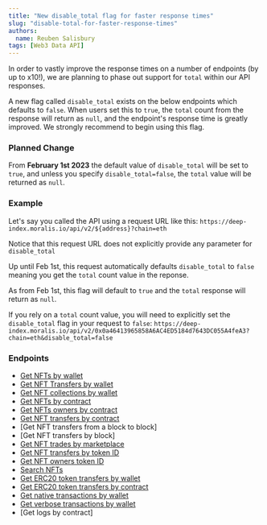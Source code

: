 ```yaml
---
title: "New disable_total flag for faster response times"
slug: "disable-total-for-faster-response-times"
authors:
  name: Reuben Salisbury
tags: [Web3 Data API]
---
```


In order to vastly improve the response times on a number of endpoints (by up to x10!), we are planning to phase out support for `total` within our API responses.

A new flag called `disable_total` exists on the below endpoints which defaults to `false`. When users set this to `true`, the `total` count from the response will return as `null`, and the endpoint's response time is greatly improved. We strongly recommend to begin using this flag.

<!--truncate-->

### Planned Change

From **February 1st 2023** the default value of `disable_total` will be set to `true`, and unless you specify `disable_total=false`, the `total` value will be returned as `null`.

### Example

Let's say you called the API using a request URL like this:
`https://deep-index.moralis.io/api/v2/${address}?chain=eth`

Notice that this request URL does not explicitly provide any parameter for `disable_total`

Up until Feb 1st, this request automatically defaults `disable_total` to `false` meaning you get the `total` count value in the reponse.

As from Feb 1st, this flag will default to `true` and the `total` response will return as `null`.

If you rely on a `total` count value, you will need to explicitly set the `disable_total` flag in your request to `false`:
`https://deep-index.moralis.io/api/v2/0x0a46413965858A6AC4ED5184d7643DC055A4feA3?chain=eth&disable_total=false`

### Endpoints

- [Get NFTs by wallet](/web3-data-api/evm/reference/get-wallet-nfts)
- [Get NFT Transfers by wallet](/web3-data-api/evm/reference/get-wallet-nft-transfers)
- [Get NFT collections by wallet](/web3-data-api/evm/reference/get-wallet-nft-collections)
- [Get NFTs by contract](/web3-data-api/evm/reference/get-contract-nfts)
- [Get NFTs owners by contract](/web3-data-api/evm/reference/get-nft-owners)
- [Get NFT transfers by contract](/web3-data-api/evm/reference/get-nft-contract-transfers)
- [Get NFT transfers from a block to block]
- [Get NFT transfers by block]
- [Get NFT trades by marketplace](/web3-data-api/evm/reference/get-nft-trades)
- [Get NFT transfers by token ID](/web3-data-api/evm/reference/get-nft-transfers)
- [Get NFT owners token ID](/web3-data-api/evm/reference/get-nft-token-id-owners)
- [Search NFTs](/2.0/web3-data-api/evm/reference/search-nfts)
- [Get ERC20 token transfers by wallet](/web3-data-api/evm/reference/get-wallet-token-transfers)
- [Get ERC20 token transfers by contract](/web3-data-api/evm/reference/get-token-transfers)
- [Get native transactions by wallet](/web3-data-api/evm/reference/get-wallet-transactions)
- [Get verbose transactions by wallet](/web3-data-api/evm/reference/get-decoded-wallet-transaction)
- [Get logs by contract]
